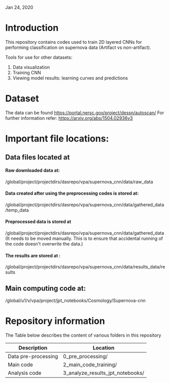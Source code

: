 Jan 24, 2020
# Introduction
This repository contains codes used to train 2D layered CNNs for performing classification on supernova data (Artifact vs non-artifact).

Tools for use for other datasets:
1. Data visualization
2. Training CNN
3. Viewing model results: learning curves and predictions

# Dataset
The data can be found https://portal.nersc.gov/project/dessn/autoscan/
For further information refer: https://arxiv.org/abs/1504.02936v3


# Important file locations:
## Data files located at 
#### Raw downloaded data at: 
/global/project/projectdirs/dasrepo/vpa/supernova_cnn/data/raw_data
#### Data created after using the preprocessing codes is stored at:
/global/project/projectdirs/dasrepo/vpa/supernova_cnn/data/gathered_data/temp_data
#### Preprocessed data is stored at
/global/project/projectdirs/dasrepo/vpa/supernova_cnn/data/gathered_data
(It needs to be moved manually. This is to ensure that accidental running of the code doesn't overwrite the data.)
#### The results are stored at : 
/global/project/projectdirs/dasrepo/vpa/supernova_cnn/data/results_data/results

## Main computing code at: 
/global/u1/v/vpa/project/jpt_notebooks/Cosmology/Supernova-cnn

# Repository information
The Table below describes the content of various folders in this repository

| Description | Location |
| --- | ---|
| Data pre-processing | 0_pre_processing/ | 
| Main code | 2_main_code_training/ |
| Analysis code | 3_analyze_results_jpt_notebooks/ |




